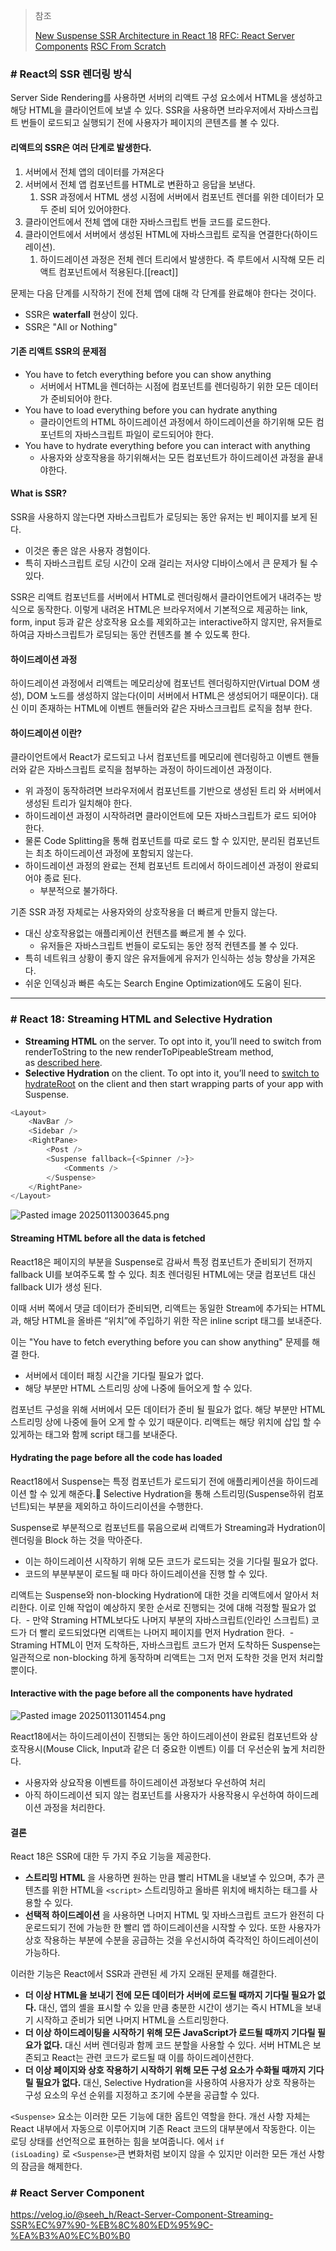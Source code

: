 >참조
>
>[New Suspense SSR Architecture in React 18](https://github.com/reactwg/react-18/discussions/37)
  [RFC: React Server Components](https://github.com/reactjs/rfcs/blob/main/text/0188-server-components.md)
>[RSC From Scratch](https://github.com/reactwg/server-components/discussions/5)
### # React의 SSR 렌더링 방식

Server Side Rendering를 사용하면 서버의 리액트 구성 요소에서 HTML을 생성하고 해당 HTML을 클라이언트에 보낼 수 있다. SSR을 사용하면 브라우저에서 자바스크립트 번들이 로드되고 실행되기 전에 사용자가 페이지의 콘텐츠를 볼 수 있다.

#### 리액트의 SSR은 여러 단계로 발생한다.

1. 서버에서 전체 앱의 데이터를 가져온다
2. 서버에서 전체 앱 컴포넌트를 HTML로 변환하고 응답을 보낸다.
	1. SSR 과정에서 HTML 생성 시점에 서버에서 컴포넌트 렌더를 위한 데이터가 모두 준비 되어 있어야한다.
3. 클라이언트에서 전체 앱에 대한 자바스크립트 번들 코드를 로드한다.
4. 클라이언트에서 서버에서 생성된 HTML에 자바스크립트 로직을 연결한다(하이드레이션).
	1. 하이드레이션 과정은 전체 렌더 트리에서 발생한다. 즉 루트에서 시작해 모든 리액트 컴포넌트에서 적용된다.[[react]]

문제는 다음 단계를 시작하기 전에 전체 앱에 대해 각 단계를 완료해야 한다는 것이다.
- SSR은 **waterfall** 현상이 있다.
- SSR은 "All or Nothing"

#### 기존 리액트 SSR의 문제점

- You have to fetch everything before you can show anything
	- 서버에서 HTML을 렌더하는 시점에 컴포넌트를 렌더링하기 위한 모든 데이터가 준비되어야 한다.
- You have to load everything before you can hydrate anything
	- 클라이언트의 HTML 하이드레이션 과정에서 하이드레이션을 하기위해 모든 컴포넌트의 자바스크립트 파일이 로드되어야 한다.
- You have to hydrate everything before you can interact with anything
	- 사용자와 상호작용을 하기위해서는 모든 컴포넌트가 하이드레이션 과정을 끝내야한다.

#### What is SSR?

SSR을 사용하지 않는다면 자바스크립트가 로딩되는 동안 유저는 빈 페이지를 보게 된다.
- 이것은 좋은 않은 사용자 경험이다.
- 특히 자바스크립트 로딩 시간이 오래 걸리는 저사양 디바이스에서 큰 문제가 될 수 있다.

SSR은 리액트 컴포넌트를 서버에서 HTML로 렌더링해서 클라이언트에거 내려주는 방식으로 동작한다. 이렇게 내려온 HTML은 브라우저에서 기본적으로 제공하는 link, form, input 등과 같은 상호작용 요소를 제외하고는 interactive하지 않지만, 유저들로 하여금 자바스크립트가 로딩되는 동안 컨텐츠를 볼 수 있도록 한다.

#### 하이드레이션 과정

하이드레이션 과정에서 리액트는 메모리상에 컴포넌트 렌더링하지만(Virtual DOM 생성), DOM 노드를 생성하지 않는다(이미 서버에서 HTML은 생성되어기 때문이다). 대신 이미 존재하는 HTML에 이벤트 핸들러와 같은 자바스크크립트 로직을 첨부 한다. 

#### 하이드레이션 이란?

클라이언트에서 React가 로드되고 나서 컴포넌트를 메모리에 렌더링하고 이벤트 핸들러와 같은 자바스크립트 로직을 첨부하는 과정이 하이드레이션 과정이다. 
- 위 과정이 동작하려면 브라우저에서 컴포넌트를 기반으로 생성된 트리 와 서버에서 생성된 트리가 일치해야 한다.
- 하이드레이션 과정이 시작하려면 클라이언트에 모든 자바스크립트가 로드 되어야 한다.
- 물론 Code Splitting을 통해 컴포넌트를 따로 로드 할 수 있지만, 분리된 컴포넌트는 최초 하이드레이션 과정에 포함되지 않는다.
- 하이드레이션 과정의 완료는 전체 컴포넌트 트리에서 하이드레이션 과정이 완료되어야 종료 된다.
	- 부분적으로 불가하다.

기존 SSR 과정 자체로는 사용자와의 상호작용을 더 빠르게 만들지 않는다.
- 대신 상호작용없는 애플리케이션 컨텐츠를 빠르게 볼 수 있다.
	- 유저들은 자바스크립트 번들이 로도되는 동안 정적 컨텐츠를 볼 수 있다.
- 특히 네트워크 상황이 좋지 않은 유저들에게 유저가 인식하는 성능 향상을 가져온다.
- 쉬운 인덱싱과 빠른 속도는 Search Engine Optimization에도 도움이 된다.

---
### # React 18: Streaming HTML and Selective Hydration

- **Streaming HTML** on the server. To opt into it, you’ll need to switch from renderToString to the new renderToPipeableStream method, as [described here](https://github.com/reactwg/react-18/discussions/22).
- **Selective Hydration** on the client. To opt into it, you’ll need to [switch to hydrateRoot](https://github.com/reactwg/react-18/discussions/5) on the client and then start wrapping parts of your app with Suspense.

``` ts
<Layout>  
	<NavBar />  
	<Sidebar />  
	<RightPane>  
		<Post />  
		<Suspense fallback={<Spinner />}>  
			<Comments />  
		</Suspense>  
	</RightPane>  
</Layout>
```

![Pasted image 20250113003645.png](../img/Pasted%20image%2020250113003645.png)

#### Streaming HTML before all the data is fetched

React18은 페이지의 부분을 Suspense로 감싸서 특정 컴포넌트가 준비되기 전까지 fallback UI를 보여주도록 할 수 있다. 최초 렌더링된 HTML에는 댓글 컴포넌트 대신 fallback UI가 생성 된다.

이때 서버 쪽에서 댓글 데이터가 준비되면, 리액트는 동일한 Stream에 추가되는 HTML과, 해당 HTML을 올바른 “위치”에 주입하기 위한 작은 inline script 태그를 보내준다.

이는 "You have to fetch everything before you can show anything" 문제를 해결 한다. 
- 서버에서 데이터 패칭 시간을 기다릴 필요가 없다. 
- 해당 부분만 HTML 스트리밍 상에 나중에 들어오게 할 수 있다.

컴포넌트 구성을 위해 서버에서 모든 데이터가 준비 될 필요가 없다. 해당 부분만 HTML 스트리밍 상에 나중에 들어 오게 할 수 있기 때문이다. 리액트는 해당 위치에 삽입 할 수 있게하는 태그와 함께 script 태그를 보내준다.

#### Hydrating the page before all the code has loaded

React18에서 Suspense는 특정 컴포넌트가 로드되기 전에 애플리케이션을 하이드레이션 할 수 있게 해준다. Selective Hydration을 통해 스트리밍(Suspense하위 컴포넌트)되는 부분을 제외하고 하이드리이션을 수행한다.

Suspense로 부분적으로 컴포넌트를 묶음으로써 리액트가 Streaming과 Hydration이 렌더링을 Block 하는 것을 막아준다.
- 이는 하이드레이션 시작하기 위해 모든 코드가 로드되는 것을 기다릴 필요가 없다.
- 코드의 부분부분이 로드될 때 마다 하이드레이션을 진행 할 수 있다.

리액트는 Suspense와 non-blocking Hydration에 대한 것을 리액트에서 알아서 처리한다. 이로 인해 작업이 예상하지 못한 순서로 진행되는 것에 대해 걱정할 필요가 없다. 
 -  만약 Straming HTML보다도 나머지 부분의 자바스크립트(인라인 스크립트) 코드가 더 빨리 로드되었다면 리액트는 나머지 페이지를 먼저 Hydration 한다. 
 - Straming HTML이 먼저 도착하든, 자바스크립트 코드가 먼저 도착하든 Suspense는 일관적으로 non-blocking 하게 동작하며 리액트는 그저 먼저 도착한 것을 먼저 처리할 뿐이다.

#### Interactive with the page before all the components have hydrated

![Pasted image 20250113011454.png](../img/Pasted%20image%2020250113011454.png)


React18에서는 하이드레이션이 진행되는 동안 하이드레이션이 완료된 컴포넌트와 상호작용시(Mouse Click, Input과 같은 더 중요한 이벤트) 이를 더 우선순위 높게 처리한다.

- 사용자와 상요작용 이벤트를 하이드레이션 과정보다 우선하여 처리
- 아직 하이드레이션 되지 않는 컴포넌트를 사용자가 사용작용시 우선하여 하이드레이션 과정을 처리한다.

#### 결론

React 18은 SSR에 대한 두 가지 주요 기능을 제공한다.

- **스트리밍 HTML** 을 사용하면 원하는 만큼 빨리 HTML을 내보낼 수 있으며, 추가 콘텐츠를 위한 HTML을 `<script>` 스트리밍하고 올바른 위치에 배치하는 태그를 사용할 수 있다.
- **선택적 하이드레이션** 을 사용하면 나머지 HTML 및 자바스크립트 코드가 완전히 다운로드되기 전에 가능한 한 빨리 앱 하이드레이션을 시작할 수 있다. 또한 사용자가 상호 작용하는 부분에 수분을 공급하는 것을 우선시하여 즉각적인 하이드레이션이 가능하다.

이러한 기능은 React에서 SSR과 관련된 세 가지 오래된 문제를 해결한다.

- **더 이상 HTML을 보내기 전에 모든 데이터가 서버에 로드될 때까지 기다릴 필요가 없다.** 대신, 앱의 셸을 표시할 수 있을 만큼 충분한 시간이 생기는 즉시 HTML을 보내기 시작하고 준비가 되면 나머지 HTML을 스트리밍한다.
- **더 이상 하이드레이팅을 시작하기 위해 모든 JavaScript가 로드될 때까지 기다릴 필요가 없다.** 대신 서버 렌더링과 함께 코드 분할을 사용할 수 있다. 서버 HTML은 보존되고 React는 관련 코드가 로드될 때 이를 하이드레이션한다.
- **더 이상 페이지와 상호 작용하기 시작하기 위해 모든 구성 요소가 수화될 때까지 기다릴 필요가 없다.** 대신, Selective Hydration을 사용하여 사용자가 상호 작용하는 구성 요소의 우선 순위를 지정하고 조기에 수분을 공급할 수 있다.

`<Suspense>` 요소는 이러한 모든 기능에 대한 옵트인 역할을 한다. 개선 사항 자체는 React 내부에서 자동으로 이루어지며 기존 React 코드의 대부분에서 작동한다. 이는 로딩 상태를 선언적으로 표현하는 힘을 보여줍니다. 에서 `if (isLoading)` 로 `<Suspense>`큰 변화처럼 보이지 않을 수 있지만 이러한 모든 개선 사항의 잠금을 해제한다.
### # React Server Component

https://velog.io/@seeh_h/React-Server-Component-Streaming-SSR%EC%97%90-%EB%8C%80%ED%95%9C-%EA%B3%A0%EC%B0%B0














